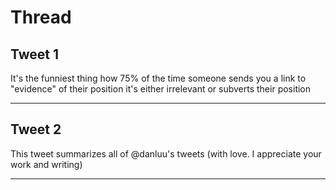 # Thread

## Tweet 1

It's the funniest thing how 75% of the time someone sends you a link to "evidence" of their position it's either irrelevant or subverts their position

---

## Tweet 2

This tweet summarizes all of @danluu's tweets (with love. I appreciate your work and writing)

---

